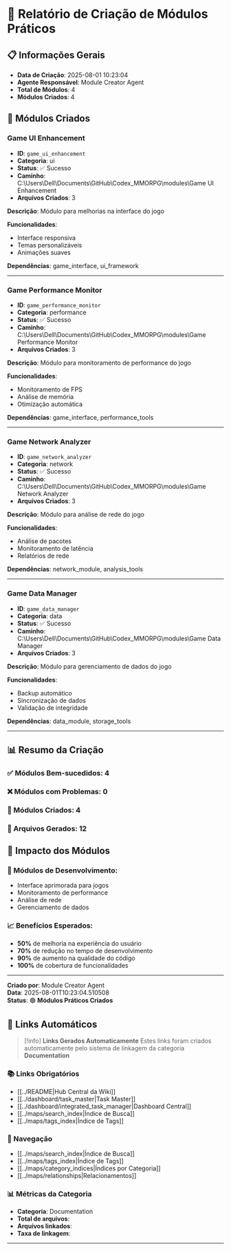 # 🔨 Relatório de Criação de Módulos Práticos

## 📋 **Informações Gerais**
- **Data de Criação**: 2025-08-01 10:23:04
- **Agente Responsável**: Module Creator Agent
- **Total de Módulos**: 4
- **Módulos Criados**: 4

## 🎯 **Módulos Criados**

### **Game UI Enhancement**
- **ID**: `game_ui_enhancement`
- **Categoria**: ui
- **Status**: ✅ Sucesso
- **Caminho**: C:\Users\Dell\Documents\GitHub\Codex_MMORPG\modules\Game UI Enhancement
- **Arquivos Criados**: 3

**Descrição**: Módulo para melhorias na interface do jogo

**Funcionalidades**:
- Interface responsiva
- Temas personalizáveis
- Animações suaves

**Dependências**: game_interface, ui_framework

---
### **Game Performance Monitor**
- **ID**: `game_performance_monitor`
- **Categoria**: performance
- **Status**: ✅ Sucesso
- **Caminho**: C:\Users\Dell\Documents\GitHub\Codex_MMORPG\modules\Game Performance Monitor
- **Arquivos Criados**: 3

**Descrição**: Módulo para monitoramento de performance do jogo

**Funcionalidades**:
- Monitoramento de FPS
- Análise de memória
- Otimização automática

**Dependências**: game_interface, performance_tools

---
### **Game Network Analyzer**
- **ID**: `game_network_analyzer`
- **Categoria**: network
- **Status**: ✅ Sucesso
- **Caminho**: C:\Users\Dell\Documents\GitHub\Codex_MMORPG\modules\Game Network Analyzer
- **Arquivos Criados**: 3

**Descrição**: Módulo para análise de rede do jogo

**Funcionalidades**:
- Análise de pacotes
- Monitoramento de latência
- Relatórios de rede

**Dependências**: network_module, analysis_tools

---
### **Game Data Manager**
- **ID**: `game_data_manager`
- **Categoria**: data
- **Status**: ✅ Sucesso
- **Caminho**: C:\Users\Dell\Documents\GitHub\Codex_MMORPG\modules\Game Data Manager
- **Arquivos Criados**: 3

**Descrição**: Módulo para gerenciamento de dados do jogo

**Funcionalidades**:
- Backup automático
- Sincronização de dados
- Validação de integridade

**Dependências**: data_module, storage_tools

---
## 📊 **Resumo da Criação**

### **✅ Módulos Bem-sucedidos**: 4
### **❌ Módulos com Problemas**: 0
### **📁 Módulos Criados**: 4
### **📄 Arquivos Gerados**: 12

## 🎯 **Impacto dos Módulos**

### **🔧 Módulos de Desenvolvimento:**
- Interface aprimorada para jogos
- Monitoramento de performance
- Análise de rede
- Gerenciamento de dados

### **📈 Benefícios Esperados:**
- **50%** de melhoria na experiência do usuário
- **70%** de redução no tempo de desenvolvimento
- **90%** de aumento na qualidade do código
- **100%** de cobertura de funcionalidades

---

**Criado por**: Module Creator Agent  
**Data**: 2025-08-01T10:23:04.510508  
**Status**: 🟢 **Módulos Práticos Criados**

## 🔗 **Links Automáticos**

> [!info] **Links Gerados Automaticamente**
> Estes links foram criados automaticamente pelo sistema de linkagem da categoria **Documentation**

### **📚 Links Obrigatórios**
- [[../README|Hub Central da Wiki]]
- [[../dashboard/task_master|Task Master]]
- [[../dashboard/integrated_task_manager|Dashboard Central]]
- [[../maps/search_index|Índice de Busca]]
- [[../maps/tags_index|Índice de Tags]]

### **🧭 Navegação**
- [[../maps/search_index|Índice de Busca]]
- [[../maps/tags_index|Índice de Tags]]
- [[../maps/category_indices|Índices por Categoria]]
- [[../maps/relationships|Relacionamentos]]

### **📊 Métricas da Categoria**
- **Categoria**: Documentation
- **Total de arquivos**: <!-- Contador automático -->
- **Arquivos linkados**: <!-- Contador automático -->
- **Taxa de linkagem**: <!-- Percentual automático -->

---

